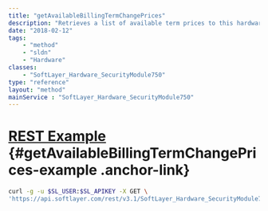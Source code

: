 ```yaml
---
title: "getAvailableBillingTermChangePrices"
description: "Retrieves a list of available term prices to this hardware. Currently, price terms are only available for increasing term length to monthly billed servers. "
date: "2018-02-12"
tags:
    - "method"
    - "sldn"
    - "Hardware"
classes:
    - "SoftLayer_Hardware_SecurityModule750"
type: "reference"
layout: "method"
mainService : "SoftLayer_Hardware_SecurityModule750"
---
```


# [REST Example](#getAvailableBillingTermChangePrices-example) <a href="/article/rest/"><i class="fas fa-question"></i></a> {#getAvailableBillingTermChangePrices-example .anchor-link} 
```bash
curl -g -u $SL_USER:$SL_APIKEY -X GET \
'https://api.softlayer.com/rest/v3.1/SoftLayer_Hardware_SecurityModule750/{SoftLayer_Hardware_SecurityModule750ID}/getAvailableBillingTermChangePrices'
```
